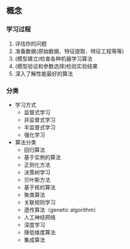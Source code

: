 ## 概念

### 学习过程

1. 评估你的问题
2. 准备数据(原始数据、特征提取、特征工程等等)
3. (模型建立)检查各种机器学习算法
4. (模型验证和参数选择)检验实验结果
5. 深入了解性能最好的算法

### 分类

-  学习方式
    - 监督式学习
    - 非监督式学习
    - 半监督式学习
    - 强化学习
- 算法分类
	- 回归算法
	- 基于实例的算法
	- 正则化方法
	- 决策树学习
	- 贝叶斯方法
	- 基于核的算法
	- 聚类算法
	- 关联规则学习
	- 遗传算法（genetic algorithm）
	- 人工神经网络
	- 深度学习
	- 降低维度算法
	- 集成算法
